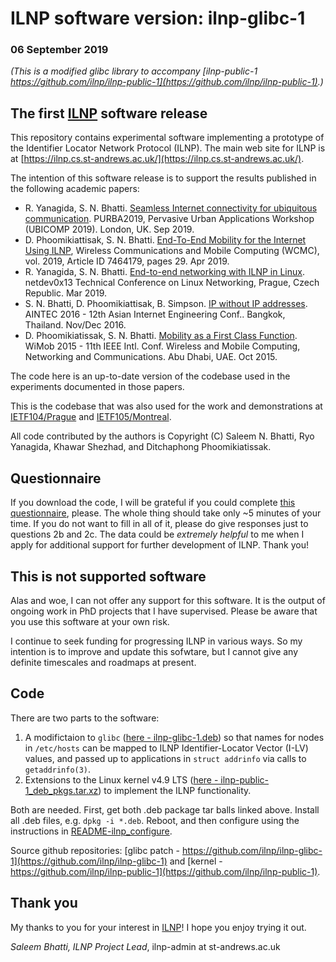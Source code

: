 # ILNP software version: ilnp-glibc-1
### 06 September 2019

*(This is a modified glibc library to accompany [ilnp-public-1 https://github.com/ilnp/ilnp-public-1](https://github.com/ilnp/ilnp-public-1).)*

## The first [ILNP](https://ilnp.cs.st-andrews.ac.uk/) software release

This repository contains experimental software implementing a prototype of the Identifier Locator Network Protocol (ILNP). The main web site for ILNP is at [https://ilnp.cs.st-andrews.ac.uk/](https://ilnp.cs.st-andrews.ac.uk/).

The intention of this software release is to support the results published in the following academic papers:

* R. Yanagida, S. N. Bhatti. [Seamless Internet connectivity for ubiquitous communication](http://dx.doi.org/10.1145/3341162.3349315). PURBA2019, Pervasive Urban Applications Workshop (UBICOMP 2019). London, UK. Sep 2019.
* D. Phoomikiattisak, S. N. Bhatti. [End-To-End Mobility for the Internet Using ILNP](https://doi.org/10.1155/2019/7464179), Wireless Communications and Mobile Computing (WCMC), vol. 2019, Article ID 7464179, pages 29. Apr 2019. 
* R. Yanagida, S. N. Bhatti. [End-to-end networking with ILNP in Linux](https://netdevconf.org/0x13/session.html?talk-ilnp). netdev0x13 Technical Conference on Linux Networking, Prague, Czech Republic. Mar 2019.
* S. N. Bhatti, D. Phoomikiattisak, B. Simpson. [IP without IP addresses](https://doi.org/10.1145/3012695.3012701). AINTEC 2016 - 12th Asian Internet Engineering Conf.. Bangkok, Thailand. Nov/Dec 2016.
* D. Phoomikiatissak, S. N. Bhatti. [Mobility as a First Class Function](https://doi.org/10.1109/WiMOB.2015.7348051). WiMob 2015 - 11th IEEE Intl. Conf. Wireless and Mobile Computing, Networking and Communications. Abu Dhabi, UAE. Oct 2015.

The code here is an up-to-date version of the codebase used in the experiments documented in those papers.

This is the codebase that was also used for the work and demonstrations at [IETF104/Prague](https://blogs.cisco.com/developer/prague-ietf-hackathon) and [IETF105/Montreal](https://trac.ietf.org/trac/ietf/meeting/wiki/105hackathon). 

All code contributed by the authors is Copyright (C) Saleem N. Bhatti, Ryo Yanagida, Khawar Shezhad, and Ditchaphong Phoomikiatissak.

## Questionnaire

If you download the code, I will be grateful if you could complete [this questionnaire](https://standrews.eu.qualtrics.com/jfe/form/SV_eWiVRfNRBnqTBXL), please. The whole thing should take only ~5 minutes of your time. If you do not want to fill in all of it, please do give responses just to questions 2b and 2c. The data could be _extremely helpful_ to me when I apply for additional support for further development of ILNP. Thank you!

## This is not supported software

Alas and woe, I can not offer any support for this software. It is the output of ongoing work in PhD projects that I have supervised. Please be aware that you use this software at your own risk.

I continue to seek funding for progressing ILNP in various ways. So my intention is to improve and update this sofwtare, but I cannot  give any definite timescales and roadmaps at present.

## Code

There are two parts to the software:

1. A modifictaion to `glibc` ([here - ilnp-glibc-1.deb](https://github.com/ilnp/ilnp-glibc-1/ilnp-glibc-1.deb)) so that names for nodes in `/etc/hosts` can be mapped to ILNP Identifier-Locator Vector (I-LV) values, and passed up to applications in `struct addrinfo` via calls to `getaddrinfo(3)`.
2. Extensions to the Linux kernel v4.9 LTS ([here - ilnp-public-1_deb_pkgs.tar.xz](https://github.com/ilnp/ilnp-public-1/blob/master/ilnp-public-1_deb_pkgs.tar.xz)) to implement the ILNP functionality.

Both are needed. First, get both .deb package tar balls linked above. Install all .deb files, e.g. `dpkg -i *.deb`. Reboot, and then configure using the instructions in [README-ilnp_configure](https://github.com/ilnp/ilnp-public-1/blob/master/README-ilnp_configure).

Source github repositories: [glibc patch - https://github.com/ilnp/ilnp-glibc-1](https://github.com/ilnp/ilnp-glibc-1) and [kernel - https://github.com/ilnp/ilnp-public-1](https://github.com/ilnp/ilnp-public-1).

## Thank you

My thanks to you for your interest in [ILNP](https://ilnp.cs.st-andrews.ac.uk/)! I hope you enjoy trying it out.

_Saleem Bhatti, ILNP Project Lead_, ilnp-admin at st-andrews.ac.uk
